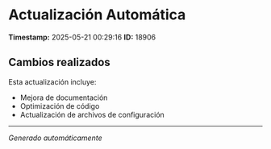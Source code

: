 # Actualización Automática

**Timestamp:** 2025-05-21 00:29:16
**ID:** 18906

## Cambios realizados

Esta actualización incluye:
- Mejora de documentación
- Optimización de código
- Actualización de archivos de configuración

---
*Generado automáticamente*
